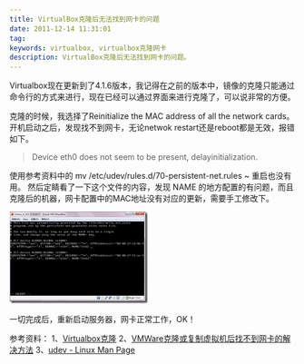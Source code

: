 ```yaml
---
title: VirtualBox克隆后无法找到网卡的问题
date: 2011-12-14 11:31:01
tag: 
keywords: virtualbox, virtualbox克隆网卡
description: VirtualBox克隆后无法找到网卡的问题。
---
```


Virtualbox现在更新到了4.1.6版本，我记得在之前的版本中，镜像的克隆只能通过命令行的方式来进行，现在已经可以通过界面来进行克隆了，可以说非常的方便。

克隆的时候，我选择了Reinitialize the MAC address of all the network cards。
开机启动之后，发现找不到网卡，无论netwok restart还是reboot都是无效，报错如下。

> Device eth0 does not seem to be present, delayinitialization.

使用参考资料中的 mv /etc/udev/rules.d/70-persistent-net.rules ~ 重启也没有用。
然后定睛看了一下这个文件的内容，发现 NAME 的地方配置的有问题，而且克隆后的机器，网卡配置中的MAC地址没有对应的更新，需要手工修改下。

![](./20111214-virtualbox-adapter/201112141131177606.png)

一切完成后，重新启动服务器，网卡正常工作，OK！

参考资料：
1、[Virtualbox克隆](http://zxh116116.iteye.com/blog/1172039)
2、[VMWare克隆或复制虚拟机后找不到网卡的解决方法](http://hi.baidu.com/52xjm/blog/item/0e7cf6fc98474a98b901a0a2.html)
3、[udev - Linux Man Page](http://linux.die.net/man/8/udev)